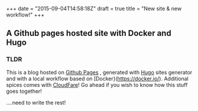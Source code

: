 +++
date = "2015-09-04T14:58:18Z"
draft = true
title = "New site & new workflow!"
+++

## A Github pages hosted site with Docker and Hugo ##


### TLDR ###

This is a blog hosted on [Github Pages](https://pages.github.com/) , generated
with [Hugo](https://gohugo.io/) sites generator and with a local workflow based
on [Docker}(https://docker.io/).
Additional spices comes with [CloudFare](https://www.cloudflare.com)!
Go ahead if you wish to know how this stuff goes together!

<!--more-->
 ....need to write the rest!
